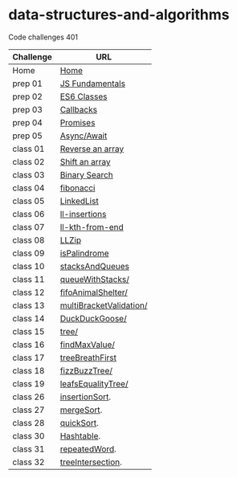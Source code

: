 # data-structures-and-algorithms

Code challenges 401


**Challenge**     | **URL**
------------ | -------------
Home         | [Home](https://github.com/adnan-401-advanced-javascript/data-structures-and-algorithms)
prep 01     | [JS Fundamentals](https://github.com/amuammer/data-structures-and-algorithms)
prep 02     | [ES6 Classes](https://repl.it/@amuammer/EnormousRuddyJavabytecode)
prep 03     | [Callbacks](https://repl.it/@amuammer/Callbacks)
prep 04     | [Promises](https://repl.it/@amuammer/Promises)
prep 05     | [Async/Await](https://repl.it/@amuammer/AsyncAwait)
class 01    | [Reverse an array](https://github.com/adnan-401-advanced-javascript/data-structures-and-algorithms/tree/master/challenges/ArrayReverse)
 class 02    | [Shift an array](https://github.com/adnan-401-advanced-javascript/data-structures-and-algorithms/tree/master/challenges/arrayShift)
class 03    | [Binary Search](https://github.com/adnan-401-advanced-javascript/data-structures-and-algorithms/tree/master/challenges/binarySearch)
class 04    | [fibonacci](https://repl.it/@amuammer/fibonacci)
class 05     | [LinkedList](https://github.com/adnan-401-advanced-javascript/data-structures-and-algorithms/tree/linked-list/Data-Structures/LinkedList)
class 06     | [ll-insertions](https://github.com/adnan-401-advanced-javascript/data-structures-and-algorithms/tree/linked-list/Data-Structures/LinkedList)
class 07     | [ll-kth-from-end](https://github.com/adnan-401-advanced-javascript/data-structures-and-algorithms/tree/linked-list/Data-Structures/LinkedList)
class 08     | [LLZip](https://github.com/adnan-401-advanced-javascript/data-structures-and-algorithms/tree/master/Data-Structures/LLZip)
class 09    | [isPalindrome](https://github.com/adnan-401-advanced-javascript/data-structures-and-algorithms/tree/master/Data-Structures/LinkedList)
class 10    | [stacksAndQueues](https://github.com/adnan-401-advanced-javascript/data-structures-and-algorithms/tree/master/Data-Structures/stacksAndQueues)
class 11    | [queueWithStacks/](https://github.com/adnan-401-advanced-javascript/data-structures-and-algorithms/tree/master/challenges/queueWithStack)
class 12    | [fifoAnimalShelter/](https://github.com/adnan-401-advanced-javascript/data-structures-and-algorithms/tree/master/challenges/fifoAnimalShelter)
class 13    | [multiBracketValidation/](https://github.com/adnan-401-advanced-javascript/data-structures-and-algorithms/tree/master/challenges/multiBracketValidation)
class 14    | [DuckDuckGoose/](https://github.com/adnan-401-advanced-javascript/data-structures-and-algorithms/tree/master/challenges/DuckDuckGoose)
class 15    | [tree/](https://github.com/adnan-401-advanced-javascript/data-structures-and-algorithms/tree/master/challenges/tree)
class 16    | [findMaxValue/](https://github.com/adnan-401-advanced-javascript/data-structures-and-algorithms/tree/master/challenges/treeFindMax)
class 17    | [treeBreathFirst](https://github.com/adnan-401-advanced-javascript/data-structures-and-algorithms/tree/master/challenges/treeBreathFirst)
class 18    | [fizzBuzzTree/](https://github.com/adnan-401-advanced-javascript/data-structures-and-algorithms/tree/master/challenges/fizzBuzzTree)
class 19    | [leafsEqualityTree/](https://github.com/adnan-401-advanced-javascript/data-structures-and-algorithms/tree/master/challenges/leafsEqualityTree)
class 26    | [insertionSort](https://github.com/adnan-401-advanced-javascript/data-structures-and-algorithms/tree/master/challenges/insertionSort).
class 27    | [mergeSort](https://github.com/adnan-401-advanced-javascript/data-structures-and-algorithms/tree/master/challenges/mergeSort).
class 28    | [quickSort](https://github.com/adnan-401-advanced-javascript/data-structures-and-algorithms/tree/master/challenges/quickSort).
class 30    | [Hashtable](https://github.com/adnan-401-advanced-javascript/data-structures-and-algorithms/tree/master/Data-Structures/HashTable).
class 31    | [repeatedWord](https://github.com/adnan-401-advanced-javascript/data-structures-and-algorithms/tree/master/challenges/repeated-word).
class 32    | [treeIntersection](https://github.com/adnan-401-advanced-javascript/data-structures-and-algorithms/tree/master/challenges/treeIntersection).
